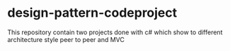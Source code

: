 # design-pattern-codeproject
This repository contain two projects done with c# which show to different architecture style peer to peer and MVC 
